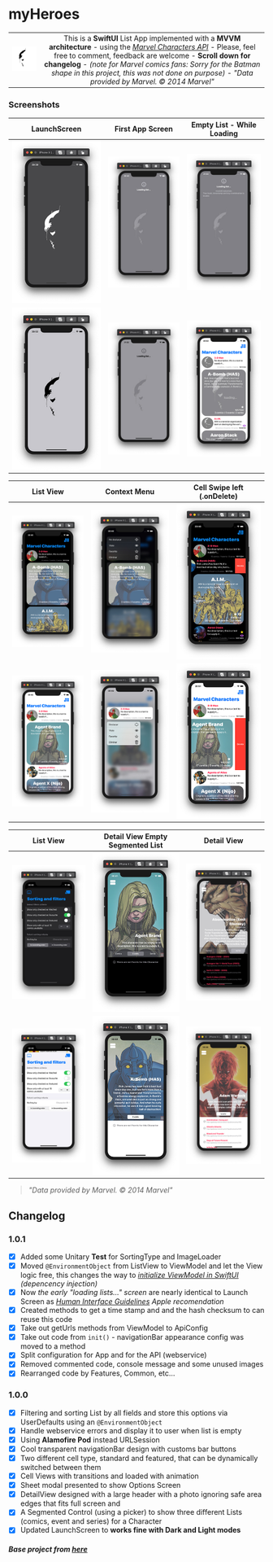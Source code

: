 # myHeroes
|||
|-|:-:|
|![myHeroesLogo](readme-img/myHeroes-repository-readme-trans-logo-small.png "myHeroes")|This is a **SwiftUI** List App implemented with a **MVVM architecture** -  using the *[Marvel Characters API][apiMarvel]* - Please, feel free to comment, feedback are welcome - **Scroll down for changelog** - *(note for Marvel comics fans: Sorry for the Batman shape in this project, this was not done on purpose)* - *"Data provided by Marvel. © 2014 Marvel"*|

### Screenshots
|LaunchScreen|First App Screen|Empty List - While Loading|
|:-:|:-:|:-:|
|![myHeroesScreenshootDarkMode01](readme-img/myHeroes-screenshoot-dark-01.jpg "Dark - LaunchScreen")|![myHeroesScreenshootDarkMode02](readme-img/myHeroes-screenshoot-dark-02.jpg "First App Screen")|![myHeroesScreenshootDarkMode03](readme-img/myHeroes-screenshoot-dark-03.jpg "Dark - Empty List (with Error)")|
|![myHeroesScreenshootLightMode01](readme-img/myHeroes-screenshoot-light-01.jpg "Light - LaunchScreen")|![myHeroesScreenshootLightMode02](readme-img/myHeroes-screenshoot-light-02.jpg "Light - First App Screen")|![myHeroesScreenshootLightMode03](readme-img/myHeroes-screenshoot-light-03.jpg  "Light - While loading cell image from webservice")|

|List View|Context Menu|Cell Swipe left (.onDelete)|
|:-:|:-:|:-:|
|![myHeroesScreenshootDarkMode04](readme-img/myHeroes-screenshoot-dark-04.jpg "Dark - List View")|![myHeroesScreenshootDarkMode05](readme-img/myHeroes-screenshoot-dark-05.jpg "Dark - Context Menu")|![myHeroesScreenshootDarkMode06](readme-img/myHeroes-screenshoot-dark-06.jpg "Dark - Cell Swipe left (.onDelete)")|
|![myHeroesScreenshootLightMode04](readme-img/myHeroes-screenshoot-light-04.jpg "Light - List View")|![myHeroesScreenshootLightMode05](readme-img/myHeroes-screenshoot-light-05.jpg "Light - Context Menu")|![myHeroesScreenshootLightMode06](readme-img/myHeroes-screenshoot-light-06.jpg "Light - Cell Swipe left (.onDelete)")|

|List View|Detail View Empty Segmented List|Detail View|
|:-:|:-:|:-:|
|![myHeroesScreenshootDarkMode07](readme-img/myHeroes-screenshoot-dark-07.jpg "Dark - Options Filter And Sorting View")|![myHeroesScreenshootDarkMode08](readme-img/myHeroes-screenshoot-dark-08.jpg "Dark - Detail View With Empty Segmented Control List")|![myHeroesScreenshootDarkMode09](readme-img/myHeroes-screenshoot-dark-09.jpg "Dark - Detail View With Segmented Control List")|
|![myHeroesScreenshootLightMode07](readme-img/myHeroes-screenshoot-light-07.jpg "Light - Options Filter And Sorting View")|![myHeroesScreenshootLightMode08](readme-img/myHeroes-screenshoot-light-08.jpg "Light - Detail View With Empty Segmented Control List")|![myHeroesScreenshootLightMode09](readme-img/myHeroes-screenshoot-light-09.jpg "Light - Detail View With Segmented Control List")|
> *"Data provided by Marvel. © 2014 Marvel"*

## Changelog
### 1.0.1
- [x] Added some Unitary **Test** for SortingType and ImageLoader
- [x] Moved `@EnvironmentObject` from ListView to ViewModel and let the View logic free, this changes the way to *[initialize ViewModel in SwiftUI][viewModelSwiftUI] (depencency injection)*
- [x] Now *the early "loading lists…" screen* are nearly identical to Launch Screen as *[Human Interface Guidelines][appleHumanLaunchScreen] Apple recomendation*
- [x] Created methods to get a time stamp and and the hash checksum to can reuse this code
- [x] Take out getUrls methods from ViewModel to ApiConfig
- [x] Take out code from `init()` - navigationBar appearance config was moved to a method
- [x] Split configuration for App and for the API (webservice)
- [x] Removed commented code, console message and some unused images
- [x] Rearranged code by Features, Common, etc…

### 1.0.0
- [x] Filtering and sorting List by all fields and store this options via UserDefaults using an `@EnvironmentObject`
- [x] Handle webservice errors and display it to user when list is empty
- [x] Using **Alamofire Pod** instead URLSession
- [x] Cool transparent navigationBar design with customs bar buttons
- [x] Two different cell type, standard and featured, that can be dynamically switched between them
- [x] Cell Views with transitions and loaded with animation
- [x] Sheet modal presented to show Options Screen
- [x] DetailView designed with a large header with a photo ignoring safe area edges that fits full screen and
- [x] A Segmented Control (using a picker) to show three different Lists (comics, event and series) for a Character
- [x] Updated LaunchScreen to **works fine with Dark and Light modes**

##### Base project from *[here][iList]*

[//]: # (links)

   [iList]: <https://github.com/ssuperw/iListUI>
   [myHeroes]: <https://github.com/ssuperw/myHeroes>
   [apiMarvel]: <https://developer.marvel.com/docs>
   [appleHumanLaunchScreen]: <https://developer.apple.com/design/human-interface-guidelines/ios/visual-design/launch-screen/>
   [viewModelSwiftUI]: <https://stackoverflow.com/questions/59491675/swiftui-how-to-pass-environmentobject-into-view-model/60605529#60605529>
